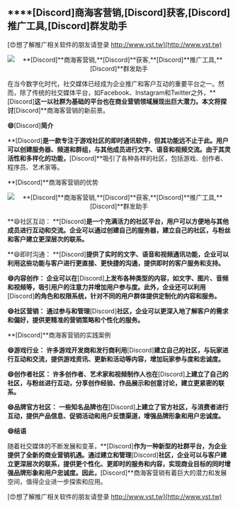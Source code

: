 ## ****[Discord]**商海客营销,**[Discord]**获客,**[Discord]**推广工具,**[Discord]**群发助手**

[😍想了解推广相关软件的朋友请登录 http://www.vst.tw](http://www.vst.tw)

 <center><img src="https://vst.tw/MP4/tuiguang/png/3.png" alt="**[Discord]**商海客营销,**[Discord]**获客,**[Discord]**推广工具,**[Discord]**群发助手"></center>

在当今数字化时代，社交媒体已经成为企业推广和客户互动的重要平台之一。然而，除了传统的社交媒体平台，如Facebook、Instagram和Twitter之外，**[Discord]**这一以社群为基础的平台也在商业营销领域展现出巨大潜力。本文将探讨**[Discord]**商海客营销的新前景。

**😄**[Discord]**简介**

**[Discord]**是一款专注于游戏社区的即时通讯软件，但其功能远不止于此。用户可以创建服务器、频道和群组，与其他成员进行文字、语音和视频交流。由于其灵活性和多样化的功能，**[Discord]**吸引了各种各样的社区，包括游戏、创作者、程序员、艺术家等。

**[Discord]**商海客营销的优势

 <center><img src="https://vst.tw/MP4/tuiguang/png/4.png" alt="**[Discord]**商海客营销,**[Discord]**获客,**[Discord]**推广工具,**[Discord]**群发助手"></center>

**😄社区互动： **[Discord]**是一个充满活力的社区平台，用户可以方便地与其他成员进行互动和交流。企业可以通过创建自己的服务器，建立自己的社区，与粉丝和客户建立更深层次的联系。**

**😄即时沟通： **[Discord]**提供了实时的文字、语音和视频通讯功能，企业可以利用这些功能与客户进行更直接、更快捷的沟通，提供即时的客户服务和支持。**

**😄内容创作： 企业可以在**[Discord]**上发布各种类型的内容，如文字、图片、音频和视频等，吸引用户的注意力并增加用户参与度。此外，企业还可以利用**[Discord]**的角色和权限系统，针对不同的用户群体提供定制化的内容和服务。**

**😄社区营销： 通过参与和管理**[Discord]**社区，企业可以更深入地了解客户的需求和偏好，提供更精准的营销策略和个性化的服务。**

**[Discord]**商海客营销的实践案例

**😄游戏行业： 许多游戏开发商和发行商利用**[Discord]**建立自己的社区，与玩家进行互动和交流，提供游戏资讯、更新和活动等内容，增加玩家参与度和忠诚度。**

**😄创作者社区： 许多创作者、艺术家和视频制作人也在**[Discord]**上建立了自己的社区，与粉丝进行互动，分享创作经验、作品展示和创意讨论，建立更紧密的联系。**

**😄品牌官方社区： 一些知名品牌也在**[Discord]**上建立了官方社区，与消费者进行互动，提供产品信息、促销活动和用户反馈渠道，增强品牌形象和用户忠诚度。**

**😄结语**

随着社交媒体的不断发展和变革，**[Discord]**作为一种新型的社群平台，为企业提供了全新的商业营销机遇。通过建立和管理**[Discord]**社区，企业可以与客户建立更深层次的联系，提供更个性化、更即时的服务和内容，实现商业目标的同时增强品牌形象和用户忠诚度。因此，**[Discord]**商海客营销有着巨大的潜力和发展空间，值得企业进一步探索和应用。

[😍想了解推广相关软件的朋友请登录 http://www.vst.tw](http://www.vst.tw)



